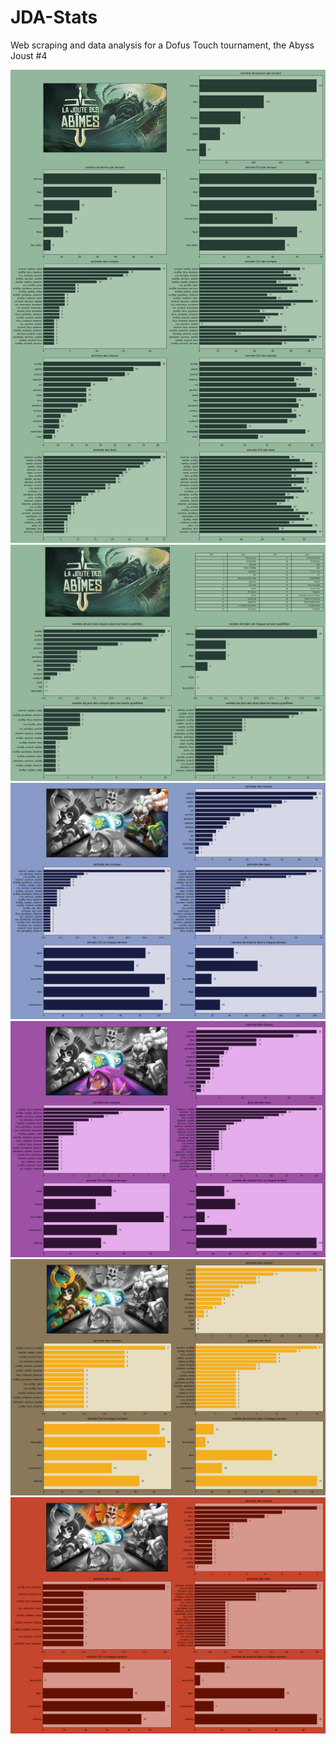 # JDA-Stats
Web scraping and data analysis for a Dofus Touch tournament, the Abyss Joust #4

![alt text](https://github.com/Warp-dt/JDA4-stats/blob/main/graphs/recapitulatif_winrates_ronde_10.jpg?raw=true)
![alt text](https://github.com/Warp-dt/JDA4-stats/blob/main/graphs/recaputilatif_qualifies_r10.png?raw=true)
![alt text](https://github.com/Warp-dt/JDA4-stats/blob/main/graphs/Kelerog_recaputilatif.png?raw=true)
![alt text](https://github.com/Warp-dt/JDA4-stats/blob/main/graphs/Blair_recaputilatif.png?raw=true)
![alt text](https://github.com/Warp-dt/JDA4-stats/blob/main/graphs/Tiliwan_recaputilatif.png?raw=true)
![alt text](https://github.com/Warp-dt/JDA4-stats/blob/main/graphs/Talok_recaputilatif.png?raw=true)

<!-- 
![alt text](https://github.com/Warp-dt/JDA3-stats/blob/main/graphs/recapitulatif_winrates_ronde_10.jpg?raw=true)
![alt text](https://github.com/Warp-dt/JDA3-stats/blob/main/graphs/recaputilatif_qualifies_r10.png?raw=true)
![alt text](https://github.com/Warp-dt/JDA3-stats/blob/main/graphs/recapitulatif_duos10.png?raw=true)
![alt text](https://github.com/Warp-dt/JDA3-stats/blob/main/graphs/Herdegrize_recaputilatif.png?raw=true)
![alt text](https://github.com/Warp-dt/JDA3-stats/blob/main/graphs/Brutas_recaputilatif.png?raw=true)
![alt text](https://github.com/Warp-dt/JDA3-stats/blob/main/graphs/Terra_Cogita_recaputilatif.png?raw=true)
![alt text](https://github.com/Warp-dt/JDA3-stats/blob/main/graphs/Oshimo_recaputilatif.png?raw=true)
![alt text](https://github.com/Warp-dt/JDA3-stats/blob/main/graphs/Grandapan_recaputilatif.png?raw=true)
![alt text](https://github.com/Warp-dt/JDA3-stats/blob/main/graphs/Dodge_recaputilatif.png?raw=true) -->

